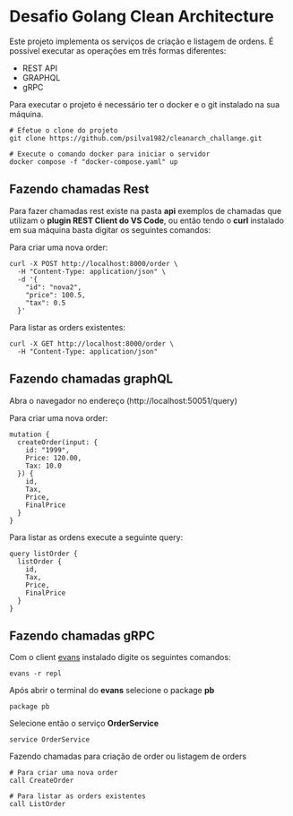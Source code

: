 # Desafio Golang Clean Architecture 

Este projeto implementa os serviços de criação e listagem de ordens. 
É possível executar as operações em três formas diferentes:

- REST API 
- GRAPHQL
- gRPC

Para executar o projeto é necessário ter o docker e o git instalado na sua máquina.

```
# Efetue o clone do projeto
git clone https://github.com/psilva1982/cleanarch_challange.git

# Execute o comando docker para iniciar o servidor
docker compose -f "docker-compose.yaml" up
```

## Fazendo chamadas Rest

Para fazer chamadas rest existe na pasta **api** exemplos de chamadas que utilizam o **plugin REST Client do VS Code**, ou então tendo o **curl** instalado em sua máquina basta digitar os seguintes comandos: 

Para criar uma nova order:
```
curl -X POST http://localhost:8000/order \
  -H "Content-Type: application/json" \
  -d '{
    "id": "nova2",
    "price": 100.5,
    "tax": 0.5
  }'
```

Para listar as orders existentes:
```
curl -X GET http://localhost:8000/order \
  -H "Content-Type: application/json"
```

## Fazendo chamadas graphQL

Abra o navegador no endereço (http://localhost:50051/query) 

Para criar uma nova order: 
```
mutation {
  createOrder(input: {
	id: "1999",
    Price: 120.00,
    Tax: 10.0
  }) {
    id,
    Tax,
  	Price,
    FinalPrice
  }
}
```


Para listar as ordens execute a seguinte query: 

```
query listOrder {
  listOrder {
    id,
    Tax,
    Price,
    FinalPrice
  }
}
``` 

## Fazendo chamadas gRPC

Com o client [evans](https://github.com/ktr0731/evans) instalado digite os seguintes comandos:

```
evans -r repl 
```

Após abrir o terminal do **evans** selecione o package **pb**

```
package pb
```

Selecione então o serviço **OrderService** 

```
service OrderService
```

Fazendo chamadas para criação de order ou listagem de orders

```
# Para criar uma nova order
call CreateOrder

# Para listar as orders existentes
call ListOrder
```

